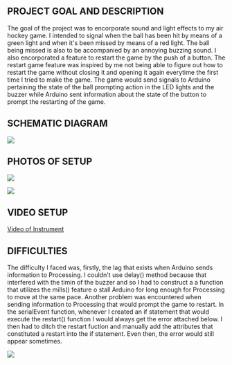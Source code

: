 ## PROJECT GOAL AND DESCRIPTION

The goal of the project was to encorporate sound and light effects to my air hockey game. I intended to signal when the ball has been hit by means of a green light and when it's been missed by means of a red light. The ball being missed is also to be accompanied by an annoying buzzing sound. I also encorporated a feature to restart the game by the push of a button. The restart game feature was inspired by me not being able to figure out how to restart the game without closing it and opening it again everytime the first time I tried to make the game. The game would send signals to Arduino pertaining the state of the ball prompting action in the LED lights and the buzzer while Arduino sent information about the state of the button to prompt the restarting of the game. 


## SCHEMATIC DIAGRAM

![](20201124_122619.jpg)


## PHOTOS OF SETUP 

![](20201117_134539.jpg)


![](20201117_134533.jpg)

## VIDEO SETUP

[Video of Instrument](https://drive.google.com/file/d/1dlSYjIAIFPArcoSybqpa6Kn6kV_Hx7Jo/view?usp=sharing)

## DIFFICULTIES

The difficulty I faced was, firstly, the lag that exists when Arduino sends information to Processing. I couldn't use delay() method because that interfered with the timin of the buzzer and so I had to construct a a function that utilizes the mills() feature o stall Arduino for long enough for Processing to move at the same pace. Another problem was encountered when sending information to Processing that would prompt the game to restart. In the serialEvent function, whenever I created an if statement that would execute the restart() function I would always get the error attached below. I then had to ditch the restart fuction and manually add the attributes that constituted a restart into the if statement. Even then, the error would still appear sometimes.

![](20201117_134533.jpg)
